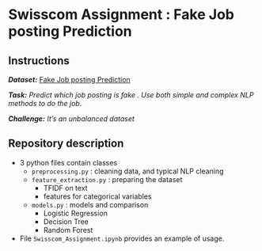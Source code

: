 # Swisscom Assignment : Fake Job posting Prediction

## Instructions
***Dataset:*** [Fake Job posting Prediction](https://www.kaggle.com/shivamb/real-or-fake-fake-jobposting-prediction )

***Task:*** *Predict which job posting is fake . Use both simple and complex NLP methods to do the job.*

***Challenge:*** *It’s an unbalanced dataset*

## Repository description
- 3 python files contain classes
    - `preprocessing.py` : cleaning data, and typical NLP cleaning
    - `feature_extraction.py` : preparing the dataset
        - TFIDF on text 
        - features for categorical variables
    - `models.py` : models and comparison
        - Logistic Regression
        - Decision Tree
        - Random Forest
- File `Swisscom_Assignment.ipynb` provides an example of usage.
